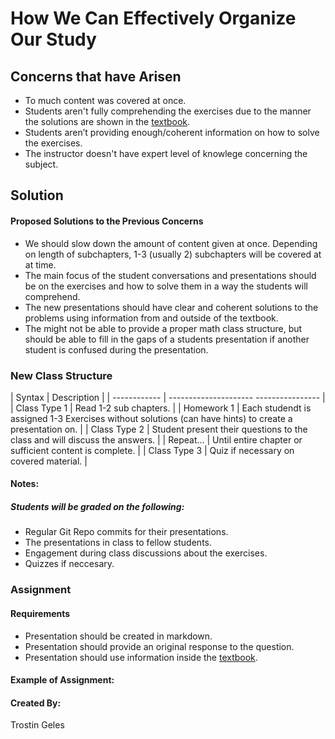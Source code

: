 # How We Can Effectively Organize Our Study
## Concerns that have Arisen
- To much content was covered at once.
- Students aren't fully comprehending the exercises due to the manner the solutions are shown in the [textbook](https://discrete.openmathbooks.org/dmoi3.html).
- Students aren’t providing enough/coherent information on how to solve the exercises.
- The instructor doesn't have expert level of knowlege concerning the subject.
## Solution
#### Proposed Solutions to the Previous Concerns
- We should slow down the amount of content given at once. Depending on length of subchapters, 1-3 (usually 2) subchapters will be covered at at time.
- The main focus of the student conversations and presentations should be on the exercises and how to solve them in a way the students will comprehend.
- The new presentations should have clear and coherent solutions to the problems using information from and outside of the textbook.
- The might not be able to provide a proper math class structure, but should be able to fill in the gaps of a students presentation if another student is confused during the presentation.
### New Class Structure

| Syntax       | Description                             |
| ------------ | --------------------- ----------------  |
| Class Type 1 | Read 1-2 sub chapters.                  |
| Homework 1   | Each studendt is assigned 1-3 Exercises without solutions (can have hints) to create a presentation on. |
| Class Type 2 | Student present their questions to the class and will discuss the answers. |
| Repeat...    | Until entire chapter or sufficient content is complete. |
| Class Type 3 | Quiz if necessary on covered material. |

#### Notes:
##### Students will be graded on the following:
- Regular Git Repo commits for their presentations.
- The presentations in class to fellow students.
- Engagement during class discussions about the exercises.
- Quizzes if neccesary.
### Assignment
#### Requirements
- Presentation should be created in markdown.
- Presentation should provide an original response to the question.
- Presentation should use information inside the [textbook](https://discrete.openmathbooks.org/dmoi3.html).
#### Example of Assignment:

#### Created By:
Trostin Geles